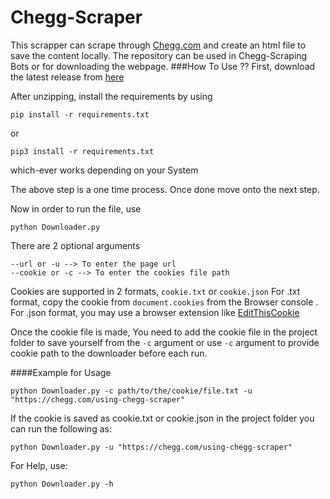 # Chegg-Scraper

This scrapper can scrape through [Chegg.com](https://www.chegg.com) and create an html file to save the content locally.
The repository can be used in Chegg-Scraping Bots or for downloading the webpage.
###How To Use ??
First, download the latest release from [here](https://github.com/ThreeGiantNoobs/chegg-scraper/releases/latest)

After unzipping, install the requirements by using

    pip install -r requirements.txt 
or

    pip3 install -r requirements.txt

which-ever works depending on your System

The above step is a one time process. Once done move onto the next step.

Now in order to run the file, use

    python Downloader.py 

There are 2 optional arguments

    --url or -u --> To enter the page url
    --cookie or -c --> To enter the cookies file path

Cookies are supported in 2 formats, ``cookie.txt`` or ``cookie.json``
For .txt format, copy the cookie from `document.cookies` from the Browser console
. For .json format, you may use a browser extension like [EditThisCookie](https://chrome.google.com/webstore/detail/editthiscookie/fngmhnnpilhplaeedifhccceomclgfbg)

Once the cookie file is made, You need to add the cookie file in the project folder to save yourself from the `-c` argument or use `-c` argument to provide cookie path to the downloader before each run.

####Example for Usage

    python Downloader.py -c path/to/the/cookie/file.txt -u "https://chegg.com/using-chegg-scraper"
If the cookie is saved as cookie.txt or cookie.json in the project folder you can run the following as:

    python Downloader.py -u "https://chegg.com/using-chegg-scraper"

For Help, use:

    python Downloader.py -h